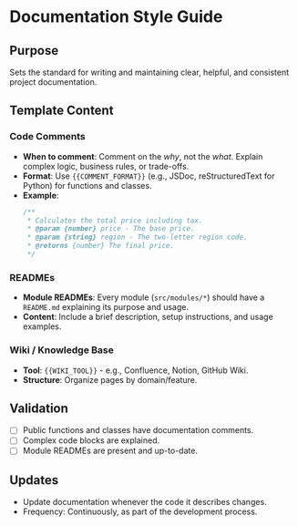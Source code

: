 # Documentation Style Guide

## Purpose
Sets the standard for writing and maintaining clear, helpful, and consistent project documentation.

## Template Content

### Code Comments
- **When to comment**: Comment on the *why*, not the *what*. Explain complex logic, business rules, or trade-offs.
- **Format**: Use `{{COMMENT_FORMAT}}` (e.g., JSDoc, reStructuredText for Python) for functions and classes.
- **Example**:
  ```javascript
  /**
   * Calculates the total price including tax.
   * @param {number} price - The base price.
   * @param {string} region - The two-letter region code.
   * @returns {number} The final price.
   */
  ```

### READMEs
- **Module READMEs**: Every module (`src/modules/*`) should have a `README.md` explaining its purpose and usage.
- **Content**: Include a brief description, setup instructions, and usage examples.

### Wiki / Knowledge Base
- **Tool**: `{{WIKI_TOOL}}` - e.g., Confluence, Notion, GitHub Wiki.
- **Structure**: Organize pages by domain/feature.

## Validation
- [ ] Public functions and classes have documentation comments.
- [ ] Complex code blocks are explained.
- [ ] Module READMEs are present and up-to-date.

## Updates
- Update documentation whenever the code it describes changes.
- Frequency: Continuously, as part of the development process.
